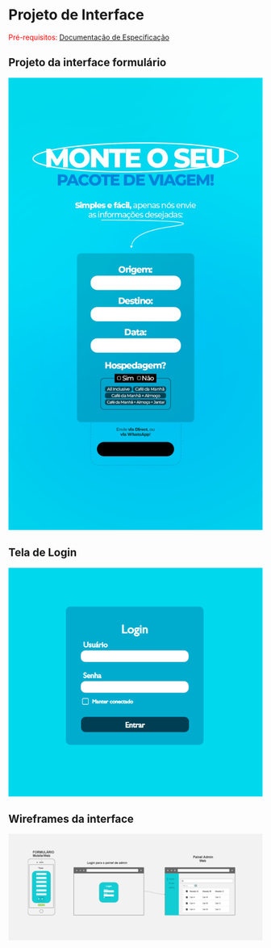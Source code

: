 
# Projeto de Interface

<span style="color:red">Pré-requisitos: <a href="2-Especificação do Projeto.md"> Documentação de Especificação</a></span>

## Projeto da interface formulário

![interface formulario](img/ProjetoInterface/Interface.png)

## Tela de Login

![interface login](img/ProjetoInterface/Login.png)

## Wireframes da interface
![interface tabela](img/ProjetoInterface/Wireframes.png)


